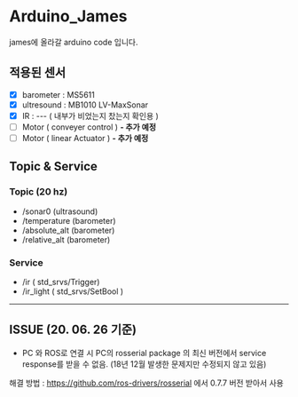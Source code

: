 # Arduino_James

james에 올라갈 arduino code 입니다.

## 적용된 센서
- [x] barometer : MS5611
- [x] ultresound : MB1010 LV-MaxSonar
- [x] IR : --- ( 내부가 비었는지 찼는지 확인용 )
- [ ] Motor ( conveyer control ) **- 추가 예정**
- [ ] Motor ( linear Actuator ) **- 추가 예정**

## Topic & Service
### Topic (20 hz)
- /sonar0 (ultrasound)
- /temperature (barometer)
- /absolute_alt (barometer)
- /relative_alt (barometer)
### Service
- /ir       ( std_srvs/Trigger)
- /ir_light ( std_srvs/SetBool )

---

## ISSUE (20. 06. 26 기준)
 - PC 와 ROS로 연결 시 PC의 rosserial package 의 최신 버전에서 service response를 받을 수 없음. (18년 12월 발생한 문제지만 수정되지 않고 있음)

해결 방법 : https://github.com/ros-drivers/rosserial 에서 0.7.7 버전 받아서 사용 
